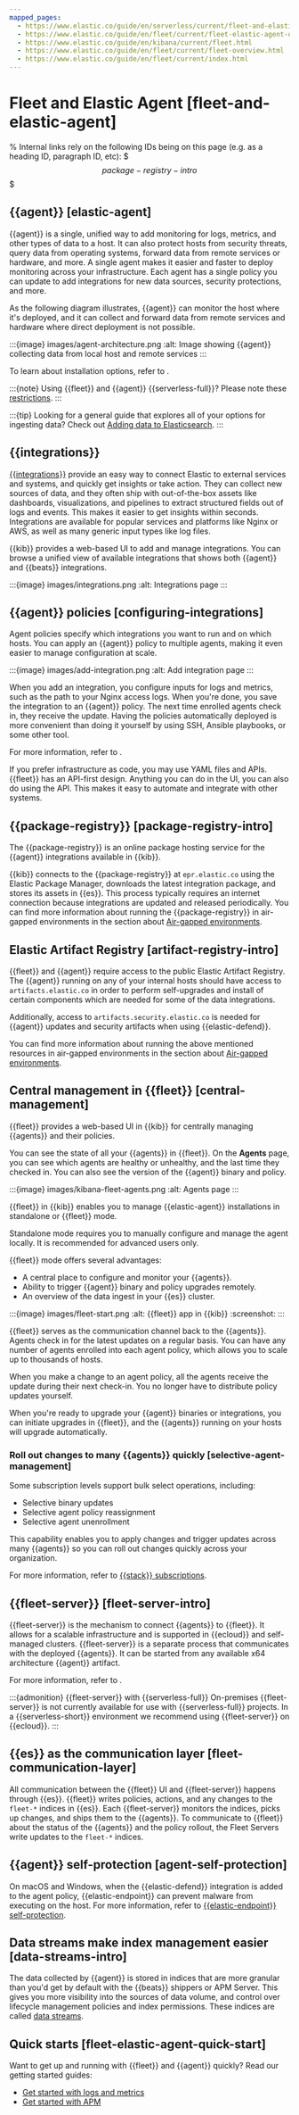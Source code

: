 ```yaml
---
mapped_pages:
  - https://www.elastic.co/guide/en/serverless/current/fleet-and-elastic-agent.html
  - https://www.elastic.co/guide/en/fleet/current/fleet-elastic-agent-quick-start.html
  - https://www.elastic.co/guide/en/kibana/current/fleet.html
  - https://www.elastic.co/guide/en/fleet/current/fleet-overview.html
  - https://www.elastic.co/guide/en/fleet/current/index.html
---
```


# Fleet and Elastic Agent [fleet-and-elastic-agent]

% Internal links rely on the following IDs being on this page (e.g. as a heading ID, paragraph ID, etc):
$$$package-registry-intro$$$

## {{agent}} [elastic-agent]

{{agent}} is a single, unified way to add monitoring for logs, metrics, and other types of data to a host. It can also protect hosts from security threats, query data from operating systems, forward data from remote services or hardware, and more. A single agent makes it easier and faster to deploy monitoring across your infrastructure. Each agent has a single policy you can update to add integrations for new data sources, security protections, and more.

As the following diagram illustrates, {{agent}} can monitor the host where it's deployed, and it can collect and forward data from remote services and hardware where direct deployment is not possible.

:::{image} images/agent-architecture.png
:alt: Image showing {{agent}} collecting data from local host and remote services
:::

To learn about installation options, refer to [](/reference/ingestion-tools/fleet/install-elastic-agents.md).

:::{note}
Using {{fleet}} and {{agent}} {{serverless-full}}? Please note these [restrictions](/reference/ingestion-tools/fleet/fleet-agent-serverless-restrictions.md).
:::

:::{tip}
Looking for a general guide that explores all of your options for ingesting data? Check out [Adding data to Elasticsearch](/manage-data/ingest.md).
:::

## {{integrations}}

[{{integrations}}](asciidocalypse://docs/reference/index.md) provide an easy way to connect Elastic to external services and systems, and quickly get insights or take action. They can collect new sources of data, and they often ship with out-of-the-box assets like dashboards, visualizations, and pipelines to extract structured fields out of logs and events. This makes it easier to get insights within seconds. Integrations are available for popular services and platforms like Nginx or AWS, as well as many generic input types like log files.

{{kib}} provides a web-based UI to add and manage integrations. You can browse a unified view of available integrations that shows both {{agent}} and {{beats}} integrations.

:::{image} images/integrations.png
:alt: Integrations page
:::

## {{agent}} policies [configuring-integrations]

Agent policies specify which integrations you want to run and on which hosts. You can apply an {{agent}} policy to multiple agents, making it even easier to manage configuration at scale.

:::{image} images/add-integration.png
:alt: Add integration page
:::

When you add an integration, you configure inputs for logs and metrics, such as the path to your Nginx access logs. When you're done, you save the integration to an {{agent}} policy. The next time enrolled agents check in, they receive the update. Having the policies automatically deployed is more convenient than doing it yourself by using SSH, Ansible playbooks, or some other tool.

For more information, refer to [](/reference/ingestion-tools/fleet/agent-policy.md).

If you prefer infrastructure as code, you may use YAML files and APIs. {{fleet}} has an API-first design. Anything you can do in the UI, you can also do using the API. This makes it easy to automate and integrate with other systems.

## {{package-registry}} [package-registry-intro]

The {{package-registry}} is an online package hosting service for the {{agent}} integrations available in {{kib}}.

{{kib}} connects to the {{package-registry}} at `epr.elastic.co` using the Elastic Package Manager, downloads the latest integration package, and stores its assets in {{es}}. This process typically requires an internet connection because integrations are updated and released periodically. You can find more information about running the {{package-registry}} in air-gapped environments in the section about [Air-gapped environments](/reference/ingestion-tools/fleet/air-gapped.md).

## Elastic Artifact Registry [artifact-registry-intro]

{{fleet}} and {{agent}} require access to the public Elastic Artifact Registry. The {{agent}} running on any of your internal hosts should have access to `artifacts.elastic.co` in order to perform self-upgrades and install of certain components which are needed for some of the data integrations.

Additionally, access to `artifacts.security.elastic.co` is needed for {{agent}} updates and security artifacts when using {{elastic-defend}}.

You can find more information about running the above mentioned resources in air-gapped environments in the section about [Air-gapped environments](/reference/ingestion-tools/fleet/air-gapped.md).

## Central management in {{fleet}} [central-management]

{{fleet}} provides a web-based UI in {{kib}} for centrally managing {{agents}} and their policies.

You can see the state of all your {{agents}} in {{fleet}}. On the **Agents** page, you can see which agents are healthy or unhealthy, and the last time they checked in. You can also see the version of the {{agent}} binary and policy.

:::{image} images/kibana-fleet-agents.png
:alt: Agents page
:::

{{fleet}} in {{kib}} enables you to manage {{elastic-agent}} installations in standalone or {{fleet}} mode.

Standalone mode requires you to manually configure and manage the agent locally. It is recommended for advanced users only.

{{fleet}} mode offers several advantages:

* A central place to configure and monitor your {{agents}}.
* Ability to trigger {{agent}} binary and policy upgrades remotely.
* An overview of the data ingest in your {{es}} cluster.

:::{image} images/fleet-start.png
:alt: {{fleet}} app in {{kib}}
:screenshot:
:::

{{fleet}} serves as the communication channel back to the {{agents}}. Agents check in for the latest updates on a regular basis. You can have any number of agents enrolled into each agent policy, which allows you to scale up to thousands of hosts.

When you make a change to an agent policy, all the agents receive the update during their next check-in. You no longer have to distribute policy updates yourself.

When you're ready to upgrade your {{agent}} binaries or integrations, you can initiate upgrades in {{fleet}}, and the {{agents}} running on your hosts will upgrade automatically.

### Roll out changes to many {{agents}} quickly [selective-agent-management]

Some subscription levels support bulk select operations, including:

* Selective binary updates
* Selective agent policy reassignment
* Selective agent unenrollment

This capability enables you to apply changes and trigger updates across many {{agents}} so you can roll out changes quickly across your organization.

For more information, refer to [{{stack}} subscriptions](https://www.elastic.co/subscriptions).

## {{fleet-server}} [fleet-server-intro]

{{fleet-server}} is the mechanism to connect {{agents}} to {{fleet}}. It allows for a scalable infrastructure and is supported in {{ecloud}} and self-managed clusters. {{fleet-server}} is a separate process that communicates with the deployed {{agents}}. It can be started from any available x64 architecture {{agent}} artifact.

For more information, refer to [](/reference/ingestion-tools/fleet/fleet-server.md).

:::{admonition} {{fleet-server}} with {{serverless-full}}
On-premises {{fleet-server}} is not currently available for use with
{{serverless-full}} projects. In a {{serverless-short}}
environment we recommend using {{fleet-server}} on {{ecloud}}.
:::

## {{es}} as the communication layer [fleet-communication-layer]

All communication between the {{fleet}} UI and {{fleet-server}} happens through {{es}}. {{fleet}} writes policies, actions, and any changes to the `fleet-*` indices in {{es}}. Each {{fleet-server}} monitors the indices, picks up changes, and ships them to the {{agents}}. To communicate to {{fleet}} about the status of the {{agents}} and the policy rollout, the Fleet Servers write updates to the `fleet-*` indices.

## {{agent}} self-protection [agent-self-protection]

On macOS and Windows, when the {{elastic-defend}} integration is added to the agent policy, {{elastic-endpoint}} can prevent malware from executing on the host. For more information, refer to [{{elastic-endpoint}} self-protection](/solutions/security/manage-elastic-defend/elastic-endpoint-self-protection-features.md).

## Data streams make index management easier [data-streams-intro]

The data collected by {{agent}} is stored in indices that are more granular than you'd get by default with the {{beats}} shippers or APM Server. This gives you more visibility into the sources of data volume, and control over lifecycle management policies and index permissions. These indices are called [data streams](/reference/ingestion-tools/fleet/data-streams.md).

## Quick starts [fleet-elastic-agent-quick-start]

Want to get up and running with {{fleet}} and {{agent}} quickly? Read our getting started guides:

* [Get started with logs and metrics](/solutions/observability/infra-and-hosts/get-started-with-system-metrics.md)
* [Get started with APM](/solutions/observability/apps/get-started-with-apm.md)
